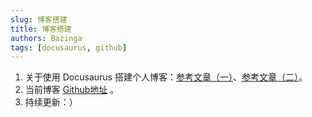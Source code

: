 ```yaml
---
slug: 博客搭建
title: 博客搭建
authors: Bazinga
tags: [docusaurus, github]
---
```

1. 关于使用 Docusaurus 搭建个人博客：[参考文章（一）](https://juejin.cn/post/6844904082394578958)、[参考文章（二）](https://juejin.cn/post/6844904089306808327)。
2. 当前博客 [Github地址](https://github.com/zhangyouxiu/my-blog) 。
3. 持续更新：）